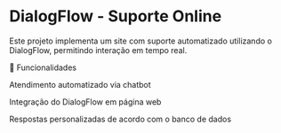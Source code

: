 # DialogFlow - Suporte Online

Este projeto implementa um site com suporte automatizado utilizando o DialogFlow, permitindo interação em tempo real.
  
📌 Funcionalidades

Atendimento automatizado via chatbot

Integração do DialogFlow em página web

Respostas personalizadas de acordo com o banco de dados



